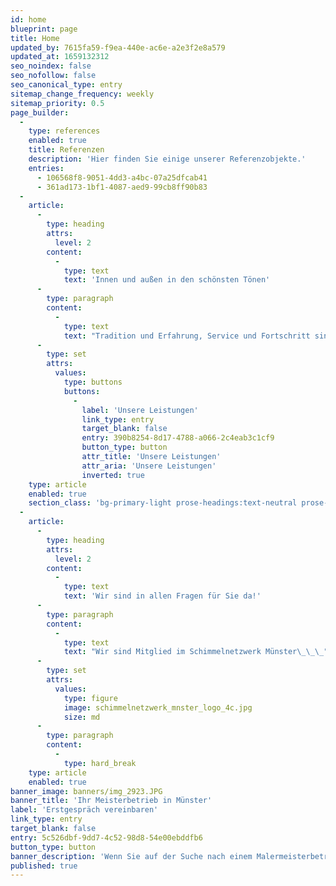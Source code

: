```yaml
---
id: home
blueprint: page
title: Home
updated_by: 7615fa59-f9ea-440e-ac6e-a2e3f2e8a579
updated_at: 1659132312
seo_noindex: false
seo_nofollow: false
seo_canonical_type: entry
sitemap_change_frequency: weekly
sitemap_priority: 0.5
page_builder:
  -
    type: references
    enabled: true
    title: Referenzen
    description: 'Hier finden Sie einige unserer Referenzobjekte.'
    entries:
      - 106568f8-9051-4dd3-a4bc-07a25dfcab41
      - 361ad173-1bf1-4087-aed9-99cb8ff90b83
  -
    article:
      -
        type: heading
        attrs:
          level: 2
        content:
          -
            type: text
            text: 'Innen und außen in den schönsten Tönen'
      -
        type: paragraph
        content:
          -
            type: text
            text: "Tradition und Erfahrung, Service und Fortschritt sind die Grundlage unseres Leistungsspektrums rund um Bauen, Renovieren, Einrichten und Gestalten.\_"
      -
        type: set
        attrs:
          values:
            type: buttons
            buttons:
              -
                label: 'Unsere Leistungen'
                link_type: entry
                target_blank: false
                entry: 390b8254-8d17-4788-a066-2c4eab3c1cf9
                button_type: button
                attr_title: 'Unsere Leistungen'
                attr_aria: 'Unsere Leistungen'
                inverted: true
    type: article
    enabled: true
    section_class: 'bg-primary-light prose-headings:text-neutral prose-p:text-neutral'
  -
    article:
      -
        type: heading
        attrs:
          level: 2
        content:
          -
            type: text
            text: 'Wir sind in allen Fragen für Sie da!'
      -
        type: paragraph
        content:
          -
            type: text
            text: "Wir sind Mitglied im Schimmelnetzwerk Münster\_\_\_"
      -
        type: set
        attrs:
          values:
            type: figure
            image: schimmelnetzwerk_mnster_logo_4c.jpg
            size: md
      -
        type: paragraph
        content:
          -
            type: hard_break
    type: article
    enabled: true
banner_image: banners/img_2923.JPG
banner_title: 'Ihr Meisterbetrieb in Münster'
label: 'Erstgespräch vereinbaren'
link_type: entry
target_blank: false
entry: 5c526dbf-9dd7-4c52-98d8-54e00ebddfb6
button_type: button
banner_description: 'Wenn Sie auf der Suche nach einem Malermeisterbetrieb sind, in dem Sie hochqualifiziert und freundlich beraten werden, dann sind Sie bei uns genau richtig.'
published: true
---
```


